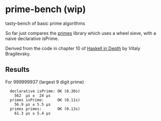 # prime-bench (wip)

tasty-bench of basic prime algorithms

So far just compares the [primes](https://hackage.haskell.org/package/primes)
library which uses a wheel sieve, with a naive declarative isPrime.

Derived from the code in chapter 10 of [Haskell in Depth](https://github.com/bravit/hid-examples/blob/master/benchmarks/primcheck.hs) by Vitaly Bragilevsky.

## Results

For 999999937 (largest 9 digit prime)

```
  declarative isPrime: OK (0.30s)
    562  μs ±  24 μs
  primes isPrime:      OK (0.11s)
    56.9 μs ± 5.5 μs
  primes primes:       OK (0.13s)
    61.3 μs ± 5.4 μs
```
